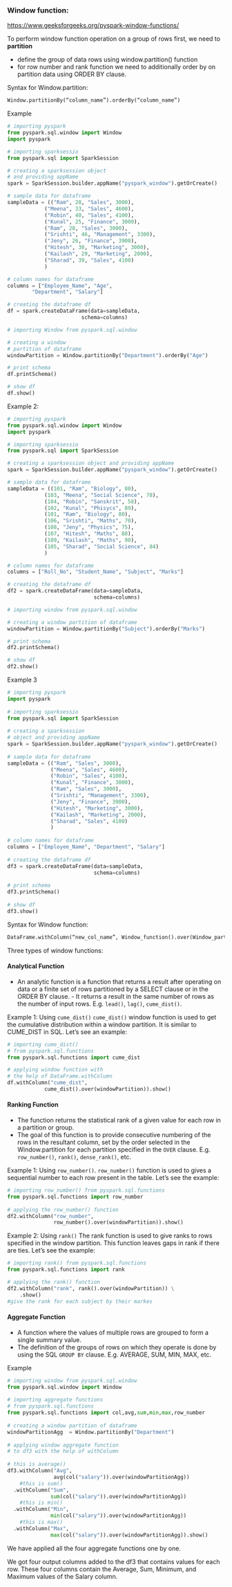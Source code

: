 ### Window function:
https://www.geeksforgeeks.org/pyspark-window-functions/

To perform window function operation on a group of rows first, we need to **partition** 

- define the group of data rows using window.partition() function
- for row number and rank function we need to additionally order by on partition data using ORDER BY clause. 

Syntax for Window.partition:
```python
Window.partitionBy(“column_name”).orderBy(“column_name”)
```

Example
```python
# importing pyspark
from pyspark.sql.window import Window
import pyspark

# importing sparksessio
from pyspark.sql import SparkSession

# creating a sparksession object
# and providing appName
spark = SparkSession.builder.appName("pyspark_window").getOrCreate()

# sample data for dataframe
sampleData = (("Ram", 28, "Sales", 3000),
			("Meena", 33, "Sales", 4600),
			("Robin", 40, "Sales", 4100),
			("Kunal", 25, "Finance", 3000),
			("Ram", 28, "Sales", 3000),
			("Srishti", 46, "Management", 3300),
			("Jeny", 26, "Finance", 3900),
			("Hitesh", 30, "Marketing", 3000),
			("Kailash", 29, "Marketing", 2000),
			("Sharad", 39, "Sales", 4100)
			)

# column names for dataframe
columns = ["Employee_Name", "Age",
		"Department", "Salary"]

# creating the dataframe df
df = spark.createDataFrame(data=sampleData,
						schema=columns)

# importing Window from pyspark.sql.window

# creating a window
# partition of dataframe
windowPartition = Window.partitionBy("Department").orderBy("Age")

# print schema
df.printSchema()

# show df
df.show()

```

Example 2:
```python
# importing pyspark
from pyspark.sql.window import Window
import pyspark

# importing sparksessio
from pyspark.sql import SparkSession

# creating a sparksession object and providing appName
spark = SparkSession.builder.appName("pyspark_window").getOrCreate()

# sample data for dataframe
sampleData = ((101, "Ram", "Biology", 80),
			(103, "Meena", "Social Science", 78),
			(104, "Robin", "Sanskrit", 58),
			(102, "Kunal", "Phisycs", 89),
			(101, "Ram", "Biology", 80),
			(106, "Srishti", "Maths", 70),
			(108, "Jeny", "Physics", 75),
			(107, "Hitesh", "Maths", 88),
			(109, "Kailash", "Maths", 90),
			(105, "Sharad", "Social Science", 84)
			)

# column names for dataframe
columns = ["Roll_No", "Student_Name", "Subject", "Marks"]

# creating the dataframe df
df2 = spark.createDataFrame(data=sampleData,
							schema=columns)

# importing window from pyspark.sql.window

# creating a window partition of dataframe
windowPartition = Window.partitionBy("Subject").orderBy("Marks")

# print schema
df2.printSchema()

# show df
df2.show()

```

Example 3
```python
# importing pyspark
import pyspark
 
# importing sparksessio
from pyspark.sql import SparkSession
 
# creating a sparksession
# object and providing appName
spark = SparkSession.builder.appName("pyspark_window").getOrCreate()
 
# sample data for dataframe
sampleData = (("Ram", "Sales", 3000),
              ("Meena", "Sales", 4600),
              ("Robin", "Sales", 4100),
              ("Kunal", "Finance", 3000),
              ("Ram", "Sales", 3000),
              ("Srishti", "Management", 3300),
              ("Jeny", "Finance", 3900),
              ("Hitesh", "Marketing", 3000),
              ("Kailash", "Marketing", 2000),
              ("Sharad", "Sales", 4100)
              )
 
# column names for dataframe
columns = ["Employee_Name", "Department", "Salary"]
 
# creating the dataframe df
df3 = spark.createDataFrame(data=sampleData,
                            schema=columns)
 
# print schema
df3.printSchema()
 
# show df
df3.show()
```

Syntax for Window function:
```python
DataFrame.withColumn(“new_col_name”, Window_function().over(Window_partition))
```

Three types of window functions:
#### Analytical Function
- An analytic function is a function that returns a result after operating on data or a finite set of rows partitioned by a SELECT clause or in the ORDER BY clause. - It returns a result in the same number of rows as the number of input rows. E.g. `lead()`, `lag()`, `cume_dist()`.

Example 1: Using `cume_dist()`
`cume_dist()` window function is used to get the cumulative distribution within a window partition. It is similar to CUME_DIST in SQL. Let’s see an example:
```python
# importing cume_dist()
# from pyspark.sql.functions
from pyspark.sql.functions import cume_dist

# applying window function with
# the help of DataFrame.withColumn
df.withColumn("cume_dist",
			cume_dist().over(windowPartition)).show()

```

#### Ranking Function
- The function returns the statistical rank of a given value for each row in a partition or group. 
- The goal of this function is to provide consecutive numbering of the rows in the resultant column, set by the order selected in the Window.partition for each partition specified in the `OVER` clause. E.g. `row_number()`, `rank()`, `dense_rank()`, etc.

Example 1: Using `row_number()`.
`row_number()` function is used to gives a sequential number to each row present in the table. Let’s see the example:
```python
# importing row_number() from pyspark.sql.functions
from pyspark.sql.functions import row_number
 
# applying the row_number() function
df2.withColumn("row_number",
               row_number().over(windowPartition)).show()
```
Example 2: Using `rank()`
The rank function is used to give ranks to rows specified in the window partition. This function leaves gaps in rank if there are ties. Let’s see the example:
```python
# importing rank() from pyspark.sql.functions
from pyspark.sql.functions import rank

# applying the rank() function
df2.withColumn("rank", rank().over(windowPartition)) \
	.show()
#give the rank for each subject by their markes
```

#### Aggregate Function
- A function where the values of multiple rows are grouped to form a single summary value. 
- The definition of the groups of rows on which they operate is done by using the SQL `GROUP BY` clause. E.g. AVERAGE, SUM, MIN, MAX, etc. 

Example
```python
# importing window from pyspark.sql.window
from pyspark.sql.window import Window
 
# importing aggregate functions
# from pyspark.sql.functions
from pyspark.sql.functions import col,avg,sum,min,max,row_number
 
# creating a window partition of dataframe
windowPartitionAgg  = Window.partitionBy("Department")
 
# applying window aggregate function
# to df3 with the help of withColumn
 
# this is average()
df3.withColumn("Avg",
               avg(col("salary")).over(windowPartitionAgg))
    #this is sum()
  .withColumn("Sum",
              sum(col("salary")).over(windowPartitionAgg))
    #this is min()
  .withColumn("Min",
              min(col("salary")).over(windowPartitionAgg))
    #this is max()
  .withColumn("Max",
              max(col("salary")).over(windowPartitionAgg)).show()

```

We have applied all the four aggregate functions one by one. 

We got four output columns added to the df3 that contains values for each row. These four columns contain the Average, Sum, Minimum, and Maximum values of the Salary column.
